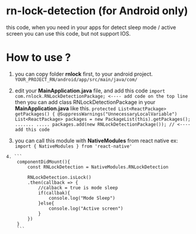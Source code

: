 # rn-lock-detection (for Android only)
this code, when you need in your apps for detect sleep mode / active screen you can use this code, but not support IOS.

# How to use ?

  1. you can copy folder **rnlock** first, to your android project.
  ``` YOUR_PROJECT_RN/android/app/src/main/java/com/ ```

  2. edit your **MainApplication.java** file, and add this code
  ``` import com.rnlock.RNLockDetectionPackage; <---- add code on the top line ```
    then you can add class RNLockDetectionPackage in your **MainApplication.java** like this.
    ``` protected List<ReactPackage> getPackages() {
          @SuppressWarnings("UnnecessaryLocalVariable")
          List<ReactPackage> packages = new PackageList(this).getPackages();
          ....... .....
          packages.add(new RNLockDetectionPackage()); // <---- add this code
    ```

  3. you can call this module with **NativeModules** from react native
  ex: ``` import { NativeModules } from 'react-native' ```

    4. ``` 
        componentDidMount(){ 
            const RNLockDetection = NativeModules.RNLockDetection 
            
            RNLockDetection.isLock()
            .then(callback => {
                //calback = true is mode sleep
                if(callbak){
                    console.log("Mode Sleep")
                }else{
                    console.log("Active screen")
                }
            })
        }
        ```

